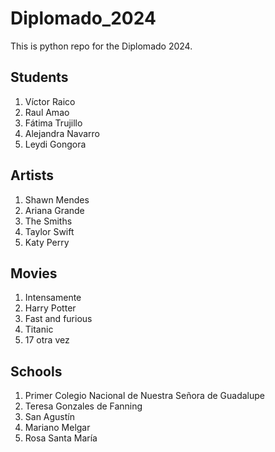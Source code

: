 # Diplomado_2024
This is python repo for the Diplomado 2024.

## Students
1. Víctor Raico
2. Raul Amao
3. Fátima Trujillo
4. Alejandra Navarro
5. Leydi Gongora

## Artists
1. Shawn Mendes
2. Ariana Grande
3. The Smiths
4. Taylor Swift
5. Katy Perry

## Movies
1. Intensamente
2. Harry Potter
3. Fast and furious
4. Titanic
5. 17 otra vez

## Schools
1. Primer Colegio Nacional de Nuestra Señora de Guadalupe
2. Teresa Gonzales de Fanning
3. San Agustín
4. Mariano Melgar
5. Rosa Santa María
